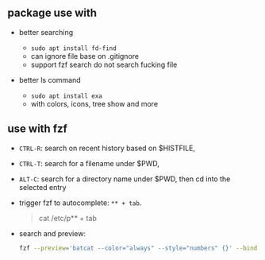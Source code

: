 ## package use with

- better searching

  - `sudo apt install fd-find`
  - can ignore file base on .gitignore
  - support fzf search do not search fucking file

- better ls command

  - `sudo apt install exa`
  - with colors, icons, tree show and more

## use with fzf

- `CTRL-R`: search on recent history based on $HISTFILE,
- `CTRL-T`: search for a filename under $PWD,
- `ALT-C`: search for a directory name under $PWD, then cd into the selected entry

- trigger fzf to autocomplete: `** + tab`.

  > cat /etc/p\*\* + tab

- search and preview:

  ```bash
  fzf --preview='batcat --color="always" --style="numbers" {}' --bind shift-up:preview-up,shift-down:preview-down
  ```

